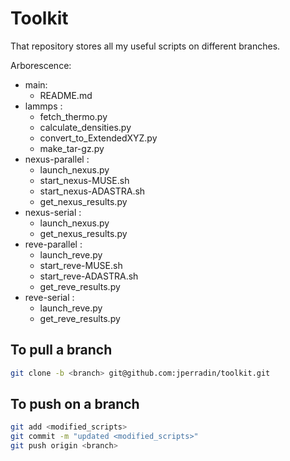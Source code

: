 # Toolkit 

That repository stores all my useful scripts on different branches.

Arborescence:

- main:
  - README.md
- lammps :
  - fetch_thermo.py
  - calculate_densities.py
  - convert_to_ExtendedXYZ.py
  - make_tar-gz.py
- nexus-parallel :
  - launch_nexus.py
  - start_nexus-MUSE.sh
  - start_nexus-ADASTRA.sh
  - get_nexus_results.py
- nexus-serial :
  - launch_nexus.py
  - get_nexus_results.py
- reve-parallel :
  - launch_reve.py
  - start_reve-MUSE.sh
  - start_reve-ADASTRA.sh
  - get_reve_results.py
- reve-serial :
  - launch_reve.py
  - get_reve_results.py

## To pull a branch
```bash
git clone -b <branch> git@github.com:jperradin/toolkit.git
```

## To push on a branch

```bash
git add <modified_scripts> 
git commit -m "updated <modified_scripts>"
git push origin <branch>
```

